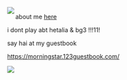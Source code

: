 <img align="left" src="https://i.imgur.com/Ve0kaEc.png">





about me [here]([https://rentry.co/ephemeralflowers])

i dont play abt hetalia & bg3 !!!11!

say hai at my guestbook

https://morningstar.123guestbook.com/

![](https://i.imgur.com/fJeAtKR.jpg)
